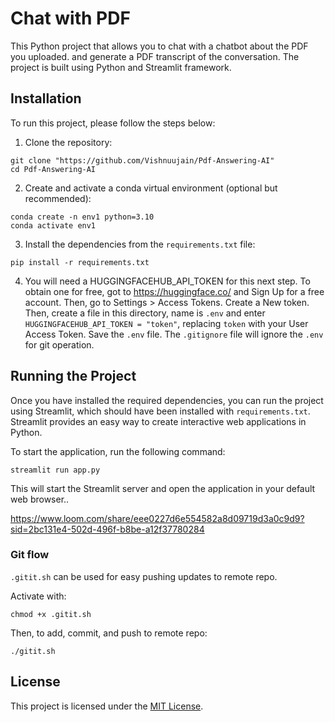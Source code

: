 # Chat with PDF

This Python project that allows you to chat with a chatbot about the PDF you uploaded. and generate a PDF transcript of the conversation. The project is built using Python and Streamlit framework.


## Installation

To run this project, please follow the steps below:

1. Clone the repository:

```shell
git clone "https://github.com/Vishnuujain/Pdf-Answering-AI"
cd Pdf-Answering-AI
```

2. Create and activate a conda virtual environment (optional but recommended):

```shell
conda create -n env1 python=3.10
conda activate env1
```

3. Install the dependencies from the `requirements.txt` file:

```shell
pip install -r requirements.txt
```

4. You will need a HUGGINGFACEHUB_API_TOKEN for this next step. To obtain one for free, got to https://huggingface.co/ and Sign Up for a free account. Then, go to Settings > Access Tokens. Create a New token. Then, create a file in this directory, name is `.env` and enter `HUGGINGFACEHUB_API_TOKEN = "token"`,  replacing `token` with your User Access Token. Save the `.env` file. The `.gitignore` file will ignore the `.env` for git operation.

## Running the Project

Once you have installed the required dependencies, you can run the project using Streamlit, which should have been installed with `requirements.txt`. Streamlit provides an easy way to create interactive web applications in Python.

To start the application, run the following command:

```shell
streamlit run app.py
```

This will start the Streamlit server and open the application in your default web browser..  

https://www.loom.com/share/eee0227d6e554582a8d09719d3a0c9d9?sid=2bc131e4-502d-496f-b8be-a12f37780284

### Git flow
`.gitit.sh` can be used for easy pushing updates to remote repo.  

Activate with:  
```shell
chmod +x .gitit.sh
```
Then, to add, commit, and push to remote repo:
```
./gitit.sh
```

## License

This project is licensed under the [MIT License](LICENSE).
